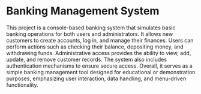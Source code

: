 # Banking Management System
 This project is a console-based banking system that simulates basic banking operations for both users and administrators. It allows new customers to create accounts, log in, and manage their finances. Users can perform actions such as checking their balance, depositing money, and withdrawing funds. Administrative access provides the ability to view, add, update, and remove customer records. The system also includes authentication mechanisms to ensure secure access. Overall, it serves as a simple banking management tool designed for educational or demonstration purposes, emphasizing user interaction, data handling, and menu-driven functionality.
